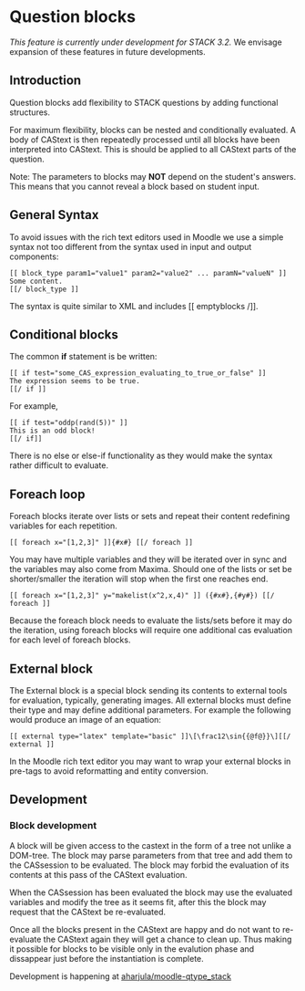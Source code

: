 # Question blocks

_This feature is currently under development for STACK 3.2._  We envisage expansion of these features in future developments.

## Introduction ##

Question blocks add flexibility to STACK questions by adding functional structures.

For maximum flexibility, blocks can be nested and conditionally evaluated.
A body of CAStext is then repeatedly processed until all blocks have been interpreted into CAStext.
This is should be applied to all CAStext parts of the question.

Note:  The parameters to blocks may **NOT** depend on the student's answers.  This means that you cannot reveal a block based on student input.

## General Syntax ##

To avoid issues with the rich text editors used in Moodle we use a simple syntax not too 
different from the syntax used in input and output components:

    [[ block_type param1="value1" param2="value2" ... paramN="valueN" ]]
    Some content.
    [[/ block_type ]]

The syntax is quite similar to XML and includes [[ emptyblocks /]].

## Conditional blocks ##

The common **if** statement is be written:

    [[ if test="some_CAS_expression_evaluating_to_true_or_false" ]]
    The expression seems to be true.
    [[/ if ]]

For example,

    [[ if test="oddp(rand(5))" ]]
    This is an odd block!
    [[/ if]]

There is no else or else-if functionality as they would make the syntax rather difficult to evaluate.
    
## Foreach loop ##

Foreach blocks iterate over lists or sets and repeat their content redefining variables for each repetition.

    [[ foreach x="[1,2,3]" ]]{#x#} [[/ foreach ]]

You may have multiple variables and they will be iterated over in sync and the variables may also come from Maxima.
Should one of the lists or set be shorter/smaller the iteration will stop when the first one reaches end.

    [[ foreach x="[1,2,3]" y="makelist(x^2,x,4)" ]] ({#x#},{#y#}) [[/ foreach ]]

Because the foreach block needs to evaluate the lists/sets before it may do the iteration, using foreach blocks 
will require one additional cas evaluation for each level of foreach blocks.

## External block ##

The External block is a special block sending its contents to external tools for evaluation, typically, generating
images. All external blocks must define their type and may define additional parameters. For example the following
would produce an image of an equation:

    [[ external type="latex" template="basic" ]]\[\frac12\sin{{@f@}}\][[/ external ]]

In the Moodle rich text editor you may want to wrap your external blocks in pre-tags to avoid reformatting and entity 
conversion.

## Development ##

### Block development ###

A block will be given access to the castext in the form of a tree not unlike a DOM-tree. The block may parse parameters 
from that tree and add them to the CASsession to be evaluated. The block may forbid the evaluation of its contents
at this pass of the CAStext evaluation.

When the CASsession has been evaluated the block may use the evaluated variables and modify the tree as it seems 
fit, after this the block may request that the CAStext be re-evaluated.

Once all the blocks present in the CAStext are happy and do not want to re-evaluate the CAStext again they will get 
a chance to clean up. Thus making it possible for blocks to be visible only in the evalution phase and dissappear
just before the instantiation is complete.


Development is happening at [aharjula/moodle-qtype_stack](https://github.com/aharjula/moodle-qtype_stack/)

